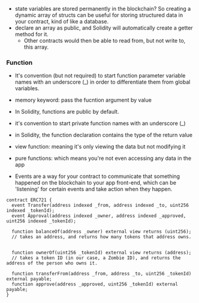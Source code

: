 
- state variables are stored permanently in the blockchain? So creating a dynamic array of structs can be useful for storing structured data in your contract, kind of like a database.
- declare an array as public, and Solidity will automatically create a getter method for it.
  - Other contracts would then be able to read from, but not write to, this array.


### Function
- It's convention (but not required) to start function parameter variable names with an underscore (_) in order to differentiate them from global variables. 
- memory keyword: pass the fucntion argument by value
- In Solidity, functions are public by default.
- it's convention to start private function names with an underscore (_)
- in Solidity, the function declaration contains the type of the return value
- view function: meaning it's only viewing the data but not modifying it
- pure functions: which means you're not even accessing any data in the app

- Events are a way for your contract to communicate that something happened on the blockchain to your app front-end, which can be 'listening' for certain events and take action when they happen.

```solidity
contract ERC721 {
  event Transfer(address indexed _from, address indexed _to, uint256 indexed _tokenId);
  event Approval(address indexed _owner, address indexed _approved, uint256 indexed _tokenId);

  function balanceOf(address _owner) external view returns (uint256); 
  // takes an address, and returns how many tokens that address owns.


  function ownerOf(uint256 _tokenId) external view returns (address);
  // takes a token ID (in our case, a Zombie ID), and returns the address of the person who owns it.
  
  function transferFrom(address _from, address _to, uint256 _tokenId) external payable;
  function approve(address _approved, uint256 _tokenId) external payable;
}

```










